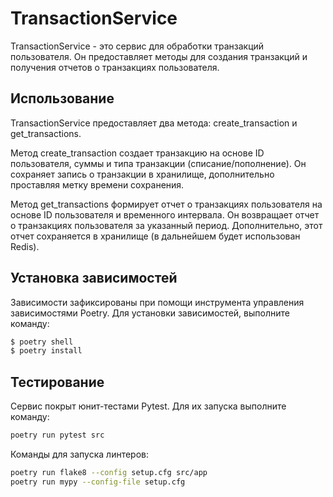# TransactionService

TransactionService - это сервис для обработки транзакций пользователя. Он предоставляет методы для создания транзакций и получения отчетов о транзакциях пользователя.


## Использование
TransactionService предоставляет два метода: create_transaction и get_transactions.

Метод create_transaction создает транзакцию на основе ID пользователя, суммы и типа транзакции (списание/пополнение). Он сохраняет запись о транзакции в хранилище, дополнительно проставляя метку времени сохранения.

Метод get_transactions формирует отчет о транзакциях пользователя на основе ID пользователя и временного интервала. Он возвращает отчет о транзакциях пользователя за указанный период. Дополнительно, этот отчет сохраняется в хранилище (в дальнейшем будет использован Redis).

## Установка зависимостей
Зависимости зафиксированы при помощи инструмента управления зависимостями Poetry.
Для установки зависимостей, выполните команду:
```sh
$ poetry shell
$ poetry install
```

## Тестирование

Сервис покрыт юнит-тестами Pytest. Для их запуска выполните команду:
```sh
poetry run pytest src
```
Команды для запуска линтеров:
```sh
poetry run flake8 --config setup.cfg src/app
poetry run mypy --config-file setup.cfg
```

